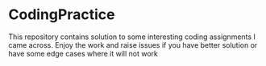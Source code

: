 # CodingPractice
This repository contains solution to some interesting coding assignments I came across.
Enjoy the work and raise issues if you have better solution or have some edge cases where it will not work
